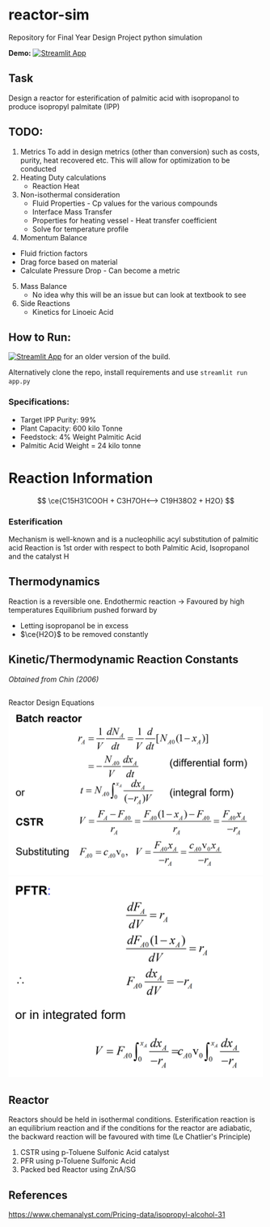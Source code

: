 # reactor-sim
Repository for Final Year Design Project python simulation

**Demo:** [![Streamlit App](https://static.streamlit.io/badges/streamlit_badge_black_white.svg)](https://share.streamlit.io/reoneo97/reactor-sim/app.py)
## Task 
Design a reactor for esterification of palmitic acid with isopropanol to produce isopropyl palmitate (IPP)


## TODO:
1. Metrics 
To add in design metrics (other than conversion) such as costs, purity, heat recovered etc. This will allow for optimization to be conducted
2. Heating Duty calculations
   - Reaction Heat
3. Non-isothermal consideration
   - Fluid Properties - Cp values for the various compounds
   - Interface Mass Transfer
   - Properties for heating vessel - Heat transfer coefficient
   - Solve for temperature profile
4.  Momentum Balance
   - Fluid friction factors
   - Drag force based on material
   - Calculate Pressure Drop - Can become a metric
5. Mass Balance
   - No idea why this will be an issue but can look at textbook to see 
6. Side Reactions
   - Kinetics for Linoeic Acid
## How to Run:
[![Streamlit App](https://static.streamlit.io/badges/streamlit_badge_black_white.svg)](https://share.streamlit.io/reoneo97/reactor-sim/app.py) for an older version of the build. 

Alternatively clone the repo, install requirements and use `streamlit run app.py` 

### Specifications:
- Target IPP Purity: 99% 
- Plant Capacity: 600 kilo Tonne
- Feedstock: 4% Weight Palmitic Acid
- Palmitic Acid Weight = 24 kilo tonne
# Reaction Information

$$
\ce{C15H31COOH  + C3H7OH<--> C19H38O2 + H2O}
$$

### Esterification

Mechanism is well-known and is a nucleophilic acyl substitution of palmitic acid
Reaction is 1st order with respect to both Palmitic Acid, Isopropanol and the catalyst H



## Thermodynamics
Reaction is a reversible one. 
Endothermic reaction -> Favoured by high temperatures 
Equilibrium pushed forward by
- Letting isopropanol be in excess
- $\ce{H2O}$ to be removed constantly 

## Kinetic/Thermodynamic Reaction Constants
*Obtained from Chin (2006)*


##
Reactor Design Equations
![](pics/2022-01-20-17-52-09.png)
![](pics/2022-01-20-17-52-23.png)


## Reactor 
Reactors should be held in isothermal conditions. Esterification reaction is an equilibrium reaction and if the conditions for the reactor are adiabatic, the backward reaction will be favoured with time (Le Chatlier's Principle)

1. CSTR using p-Toluene Sulfonic Acid catalyst
2. PFR using p-Toluene Sulfonic Acid
3. Packed bed Reactor using ZnA/SG 
## References

https://www.chemanalyst.com/Pricing-data/isopropyl-alcohol-31